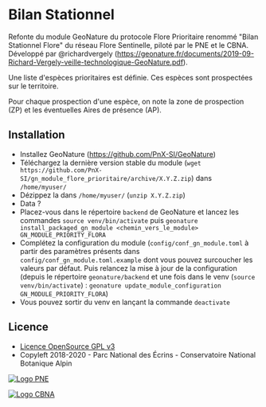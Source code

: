 # Bilan Stationnel


Refonte du module GeoNature du protocole Flore Prioritaire renommé "Bilan Stationnel Flore" du réseau Flore Sentinelle, piloté par le PNE et le CBNA. Développé par @richardvergely (https://geonature.fr/documents/2019-09-Richard-Vergely-veille-technologique-GeoNature.pdf).

Une liste d'espèces prioritaires est définie. Ces espèces sont prospectées sur le territoire. 

Pour chaque prospection d'une espèce, on note la zone de prospection (ZP) et les éventuelles Aires de présence (AP).

## Installation

* Installez GeoNature (https://github.com/PnX-SI/GeoNature)
* Téléchargez la dernière version stable du module (``wget https://github.com/PnX-SI/gn_module_flore_prioritaire/archive/X.Y.Z.zip``) dans ``/home/myuser/``
* Dézippez la dans ``/home/myuser/`` (``unzip X.Y.Z.zip``)
* Data ?
* Placez-vous dans le répertoire ``backend`` de GeoNature et lancez les commandes ``source venv/bin/activate`` puis ``geonature install_packaged_gn_module <chemin_vers_le_module> GN_MODULE_PRIORITY_FLORA``
* Complétez la configuration du module (``config/conf_gn_module.toml`` à partir des paramètres présents dans ``config/conf_gn_module.toml.example`` dont vous pouvez surcoucher les valeurs par défaut. Puis relancez la mise à jour de la configuration (depuis le répertoire ``geonature/backend`` et une fois dans le venv (``source venv/bin/activate``) : ``geonature update_module_configuration GN_MODULE_PRIORITY_FLORA``)
* Vous pouvez sortir du venv en lançant la commande ``deactivate``

## Licence

* [Licence OpenSource GPL v3](./LICENSE.txt)
* Copyleft 2018-2020 - Parc National des Écrins - Conservatoire National Botanique Alpin

[![Logo PNE](http://geonature.fr/img/logo-pne.jpg)](http://www.ecrins-parcnational.fr)

[![Logo CBNA](http://www.cbn-alpin.fr/images/stories/habillage/logo-cbna.jpg)](http://www.cbn-alpin.fr)
